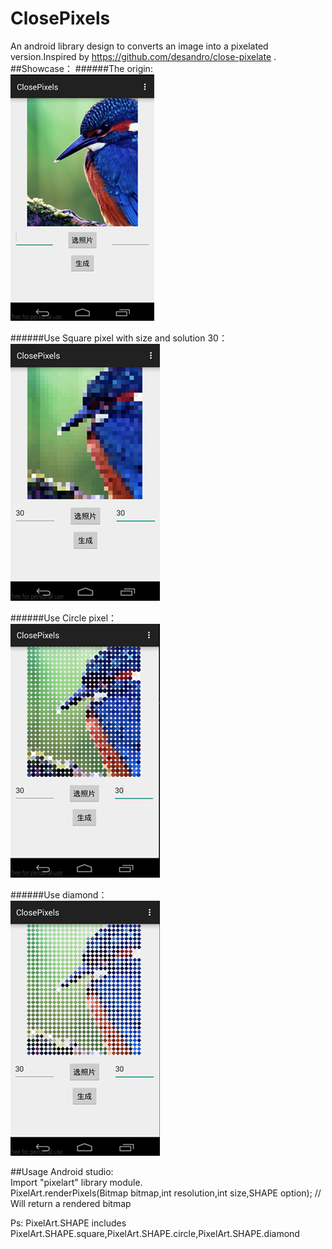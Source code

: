 # ClosePixels
An android library design to converts an image into a pixelated version.Inspired by https://github.com/desandro/close-pixelate .
##Showcase：
######The origin:  
![image](https://github.com/qianlvable/ClosePixels/blob/master/demoImage/orign.jpg)

######Use Square pixel with size and solution 30：  
![image](https://github.com/qianlvable/ClosePixels/blob/master/demoImage/square.jpg)

######Use Circle pixel：   
![image](https://github.com/qianlvable/ClosePixels/blob/master/demoImage/Circle.jpg)

######Use diamond：   
![image](https://github.com/qianlvable/ClosePixels/blob/master/demoImage/diamond.jpg)

##Usage
Android studio:  
Import "pixelart" library module.  
PixelArt.renderPixels(Bitmap bitmap,int resolution,int size,SHAPE option); // Will return a rendered bitmap

Ps: PixelArt.SHAPE includes PixelArt.SHAPE.square,PixelArt.SHAPE.circle,PixelArt.SHAPE.diamond
